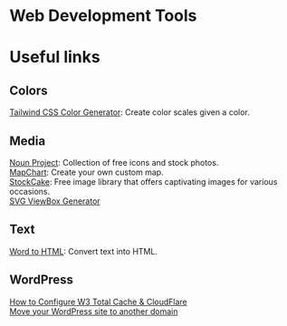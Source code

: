 # Web Development Tools

# Useful links

## Colors

[Tailwind CSS Color Generator](https://uicolors.app/create): Create color scales given a color.

## Media

[Noun Project](https://thenounproject.com): Collection of free icons and stock photos.\
[MapChart](https://www.mapchart.net): Create your own custom map.\
[StockCake](https://stockcake.com): Free image library that offers captivating images for various occasions.\
[SVG ViewBox Generator](https://codepen.io/designcourse/full/mdydjBa)

## Text

[Word to HTML](https://wordtohtml.net): Convert text into HTML.

## WordPress

[How to Configure W3 Total Cache & CloudFlare](https://www.thewebmaster.com/guide-to-w3-total-cache-settings-with-cloudflare/)\
[Move your WordPress site to another domain
](https://help.one.com/hc/en-us/articles/115005585969-Move-your-WordPress-site-to-another-domain)
